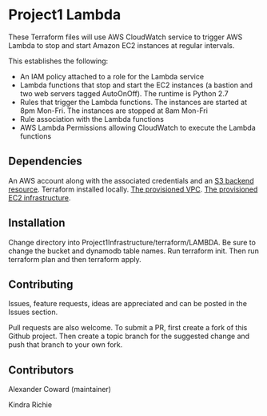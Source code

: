 # Project1 Lambda

These Terraform files will use AWS CloudWatch service to trigger AWS Lambda to stop and start Amazon EC2 instances at regular intervals.   

This establishes the following:

- An IAM policy attached to a role for the Lambda service 
- Lambda functions that stop and start the EC2 instances (a bastion and two web servers tagged AutoOnOff). The runtime is Python 2.7
- Rules that trigger the Lambda functions. The instances are started at 8pm Mon-Fri. The instances are stopped at 8am Mon-Fri
- Rule association with the Lambda functions
- AWS Lambda Permissions allowing CloudWatch to execute the Lambda functions

## Dependencies

An AWS account along with the associated credentials and an [S3 backend resource](https://github.com/alexcoward/Project1Infrastructure/tree/master/terraform/SetupTerraformBackend). 
Terraform installed locally. 
[The provisioned VPC](https://github.com/alexcoward/Project1Infrastructure/tree/master/terraform/VPC). 
[The provisioned EC2 infrastructure](https://github.com/alexcoward/Project1Infrastructure/tree/master/terraform/EC2).

## Installation

Change directory into Project1Infrastructure/terraform/LAMBDA. Be sure to change the bucket and dynamodb table names. Run terraform init. Then run terraform plan and then terraform apply.  

## Contributing

Issues, feature requests, ideas are appreciated and can be posted in the Issues section.

Pull requests are also welcome. To submit a PR, first create a fork of this Github project. Then create a topic branch for the suggested change and push that branch to your own fork.

## Contributors

Alexander Coward (maintainer)

Kindra Richie
